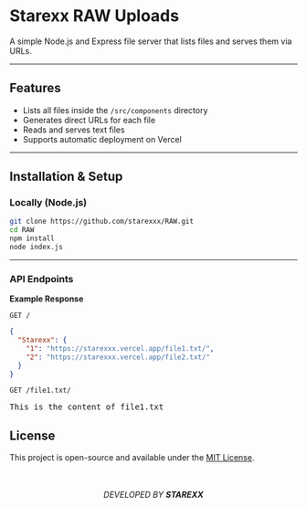 # Starexx RAW Uploads 

A simple Node.js and Express file server that lists files and serves them via URLs.

---

## Features  
- Lists all files inside the `/src/components` directory  
- Generates direct URLs for each file  
- Reads and serves text files  
- Supports automatic deployment on Vercel  

---

## Installation & Setup  

### Locally (Node.js)  
```bash
git clone https://github.com/starexxx/RAW.git
cd RAW
npm install
node index.js
```
---

### API Endpoints
**Example Response**

`GET /`
```json
{
  "Starexx": {
    "1": "https://starexxx.vercel.app/file1.txt/",
    "2": "https://starexxx.vercel.app/file2.txt/"
  }
}
```
`GET /file1.txt/`
<pre>
This is the content of file1.txt
</pre>

## License

This project is open-source and available under the [MIT License](License).




<p> </p>
<p align="center">
    <em><br><br>DEVELOPED BY <b>STAREXX</b></b></em>
</p>
